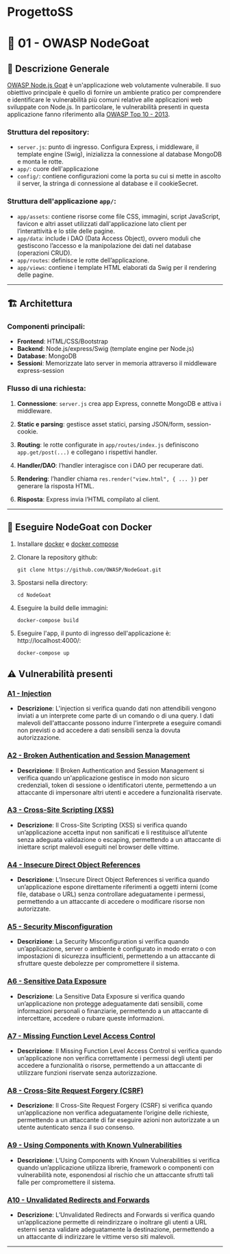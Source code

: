 # ProgettoSS
# 🧪 01 - OWASP NodeGoat 


## 🧩 Descrizione Generale

[OWASP Node.js Goat](https://github.com/OWASP/NodeGoat) è un'applicazione web volutamente vulnerabile. Il suo obiettivo principale è quello di fornire un ambiente pratico per comprendere e identificare le vulnerabilità più comuni
relative alle applicazioni web sviluppate con Node.js. 
In particolare, le vulnerabilità presenti in questa applicazione fanno riferimento alla [OWASP Top 10 - 2013](https://github.com/OWASP/Top10/blob/master/2013/OWASP%20Top%2010%20-%202013.pdf).

### Struttura del repository:
- `server.js`: punto di ingresso. Configura Express, i middleware, il template engine (Swig), inizializza la connessione al database MongoDB e monta le rotte.
- `app/`: cuore dell'applicazione
- `config/`: contiene configurazioni come la porta su cui si mette in ascolto il server, la stringa di connessione al database e il cookieSecret.

### Struttura dell'applicazione `app/`:
- `app/assets`: contiene risorse come file CSS, immagini, script JavaScript, favicon e altri asset utilizzati dall'applicazione lato client per l’interattività e lo stile delle pagine.
- `app/data`: include i DAO (Data Access Object), ovvero moduli che gestiscono l’accesso e la manipolazione dei dati nel database (operazioni CRUD).
- `app/routes`: definisce le rotte dell’applicazione. 
- `app/views`: contiene i template HTML elaborati da Swig per il rendering delle pagine.
 
---

## 🏗️ Architettura

### Componenti principali:
- **Frontend**: HTML/CSS/Bootstrap
- **Backend**: Node.js/express/Swig (template engine per Node.js)
- **Database**: MongoDB
- **Sessioni**: Memorizzate lato server in memoria attraverso il middleware express-session

### Flusso di una richiesta:
1. **Connessione**: `server.js` crea app Express, connette MongoDB e attiva i middleware.

2. **Static e parsing**: gestisce asset statici, parsing JSON/form, session-cookie.

3. **Routing**: le rotte configurate in `app/routes/index.js` definiscono `app.get/post(...)` e collegano i rispettivi handler.

4. **Handler/DAO**: l’handler interagisce con i DAO per recuperare dati.

5. **Rendering**: l’handler chiama `res.render("view.html", { ... })` per generare la risposta HTML.

6. **Risposta**: Express invia l’HTML compilato al client.

---

## 🐋 Eseguire NodeGoat con Docker

1. Installare [docker](https://docs.docker.com/installation/) e [docker compose](https://docs.docker.com/compose/install/) 

2. Clonare la repository github:
   ```
   git clone https://github.com/OWASP/NodeGoat.git
   ```

3. Spostarsi nella directory:
   ```
   cd NodeGoat
   ```

4. Eseguire la build delle immagini:
   ```
   docker-compose build
   ```

5. Eseguire l'app, il punto di ingresso dell'applicazione è: http://localhost:4000/:
   ```
   docker-compose up
   ```


## ⚠️ Vulnerabilità presenti

### [A1 - Injection](doc/A1-Injection.md)
- **Descrizione**: L'injection si verifica quando dati non attendibili vengono inviati a un interprete come parte di un comando o di una query. I dati malevoli dell'attaccante possono indurre l'interprete a eseguire comandi non previsti o ad accedere a dati sensibili senza la dovuta autorizzazione.


### [A2 - Broken Authentication and Session Management ](doc/A2-BrokenAuth.md)
- **Descrizione**: Il Broken Authentication and Session Management si verifica quando un'applicazione gestisce in modo non sicuro credenziali, token di sessione o identificatori utente, permettendo a un attaccante di impersonare altri utenti e accedere a funzionalità riservate.


### [A3 - Cross-Site Scripting (XSS) ](doc/A3-XSS.md)
- **Descrizione**: Il Cross-Site Scripting (XSS) si verifica quando un’applicazione accetta input non sanificati e li restituisce all’utente senza adeguata validazione o escaping, permettendo a un attaccante di iniettare script malevoli eseguiti nel browser delle vittime.


### [A4 - Insecure Direct Object References](doc/A4-Insecure-DOR.md)
- **Descrizione**: L’Insecure Direct Object References si verifica quando un’applicazione espone direttamente riferimenti a oggetti interni (come file, database o URL) senza controllare adeguatamente i permessi, permettendo a un attaccante di accedere o modificare risorse non autorizzate.

### [ A5 - Security Misconfiguration](doc/A5-Misconfiguration.md)
- **Descrizione**: La Security Misconfiguration si verifica quando un’applicazione, server o ambiente è configurato in modo errato o con impostazioni di sicurezza insufficienti, permettendo a un attaccante di sfruttare queste debolezze per compromettere il sistema.

### [A6 - Sensitive Data Exposure ](doc/A6-SensitiveData.md)
- **Descrizione**: La Sensitive Data Exposure si verifica quando un’applicazione non protegge adeguatamente dati sensibili, come informazioni personali o finanziarie, permettendo a un attaccante di intercettare, accedere o rubare queste informazioni.

### [A7 - Missing Function Level Access Control](doc/A7-AccessControl.md)
- **Descrizione**: Il Missing Function Level Access Control si verifica quando un’applicazione non verifica correttamente i permessi degli utenti per accedere a funzionalità o risorse, permettendo a un attaccante di utilizzare funzioni riservate senza autorizzazione.

### [A8 - Cross-Site Request Forgery (CSRF)](doc/A8-CSRF.md)
- **Descrizione**: Il Cross-Site Request Forgery (CSRF) si verifica quando un’applicazione non verifica adeguatamente l’origine delle richieste, permettendo a un attaccante di far eseguire azioni non autorizzate a un utente autenticato senza il suo consenso.

### [A9 - Using Components with Known Vulnerabilities](doc/A9-InsecureComponents.md)
- **Descrizione**: L’Using Components with Known Vulnerabilities si verifica quando un’applicazione utilizza librerie, framework o componenti con vulnerabilità note, esponendosi al rischio che un attaccante sfrutti tali falle per compromettere il sistema.

### [A10 - Unvalidated Redirects and Forwards](doc/A10-Redirects.md)
- **Descrizione**: L’Unvalidated Redirects and Forwards si verifica quando un’applicazione permette di reindirizzare o inoltrare gli utenti a URL esterni senza validare adeguatamente la destinazione, permettendo a un attaccante di indirizzare le vittime verso siti malevoli.

---

